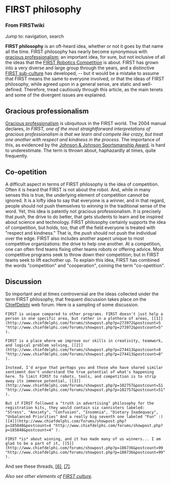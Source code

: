 

# FIRST philosophy

### From FIRSTwiki

Jump to: navigation, search

**FIRST philosophy** is an oft-heard idea, whether or not it goes by that name all the time. FIRST philosophy has nearly become synonymous with [gracious professionalism](/index.php/Gracious_professionalism "Gracious professionalism" ); an important idea, for sure, but not inclusive of all the ideas that the [FIRST Robotics Competition](/index.php/FIRST_Robotics_Competition "FIRST Robotics Competition" ) is about. FIRST has grown into a very diverse and large group through the years, and a distinctive [FIRST sub-culture](/index.php/FIRST_culture "FIRST culture" ) has developed, -- but it would be a mistake to assume that FIRST means the same to everyone involved, or that the ideas of FIRST philosophy, while agreed upon in a general sense, are static and well-defined. Therefore, tread cautiously through this article, as the main tenets and some of the divergent issues are explained. 


## Gracious professionalism

[Gracious professionalism](/index.php/Gracious_professionalism "Gracious
professionalism" ) is ubiquitous in the FIRST world. The 2004 manual declares,
_In FIRST, one of the most straightforward interpretations of gracious
professionalism is that we learn and compete like crazy, but treat one another
with respect and kindness in the process._ The importance of this, as
evidenced by the [Johnson &amp; Johnson Sportsmanship
Award](/index.php/Johnson_%26_Johnson_Sportsmanship_Award "Johnson & Johnson
Sportsmanship Award" ), is hard to underestimate. The term is thrown about,
haphazardly at times, quite frequently.


## Co-opetition

A difficult aspect in terms of FIRST philosophy is the idea of competition.
Often it is heard that FIRST is not about the robot. And, while in many senses
this is true, the underlying element of competition cannot be ignored. It is a
lofty idea to say that everyone is a winner, and in that regard, people should
not push themselves to _winning_ in the traditional sense of the word. Yet,
this idea is patently not gracious professionalism. It is precisely that
_push_, the drive to do better, that gets students to learn and be inspired
about science and technology. FIRST philosophy certainly supports the idea of
competition, but holds, too, that off the field everyone is treated with
"respect and kindness." That is, the _push_ should not push the individual
over the edge. FIRST also includes another aspect unique to most competitive
organizations: the drive to help one another. At a competition, one can often
find teams fixing other teams robots or offering advice. Most competitive
programs seek to throw down their competition; but in FIRST teams seek to lift
eachother up. To explain this idea, FIRST has combined the words "competition"
and "cooperation", coining the term "co-opetition".


## Discussion

So important and at times controversial are the ideas collected under the term
FIRST philosophy, that frequent discussion takes place on the
[ChiefDelphi](/index.php/ChiefDelphi "ChiefDelphi" ) web forum. Here is a
sampling of some discussion.

    FIRST is unique compared to other programs. FIRST doesn't just help a person in one specific area, but rather in a plethora of areas, [[1]](http://www.chiefdelphi.com/forums/showpost.php?p=273972&postcount=5 "http://www.chiefdelphi.com/forums/showpost.php?p=273972&postcount=5" ). 

    FIRST is a place where we improve our skills in creativity, teamwork, and logical problem solving, [[2]](http://www.chiefdelphi.com/forums/showpost.php?p=274413&postcount=8 "http://www.chiefdelphi.com/forums/showpost.php?p=274413&postcount=8" ). 

    Instead, I'd argue that perhaps you and those who have shared similar sentiment don't understand the true potential of what's happening here. To limit FIRST to robots, tools, and competition is to strip away its immense potential, [[3]](http://www.chiefdelphi.com/forums/showpost.php?p=102757&postcount=51 "http://www.chiefdelphi.com/forums/showpost.php?p=102757&postcount=51" ). 

    But if FIRST followed a "truth in advertising" philosophy for the registration kits, they would contain six cannisters labeled: "Stress", "Anxiety", "Confusion", "Insomnia", "Dietary Inadequacy", "Unbalanced Priorities" And a really big seventh one labeled "Fun" :) [[4]](http://www.chiefdelphi.com/forums/showpost.php?p=185848&postcount=4 "http://www.chiefdelphi.com/forums/showpost.php?p=185848&postcount=4" ). 

    FIRST *is* about winning, and it has made many of us winners... I am glad to be a part of it, [[5]](http://www.chiefdelphi.com/forums/showpost.php?p=186736&postcount=99 "http://www.chiefdelphi.com/forums/showpost.php?p=186736&postcount=99" ). 

And see these threads,
[[6]](http://www.chiefdelphi.com/forums/showthread.php?threadid=29264
"http://www.chiefdelphi.com/forums/showthread.php?threadid=29264" ),
[[7]](http://www.chiefdelphi.com/forums/showthread.php?t=29251
"http://www.chiefdelphi.com/forums/showthread.php?t=29251" ).

_Also see other elements of [FIRST culture](/index.php/FIRST_culture "FIRST
culture" )._

